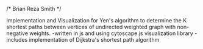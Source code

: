 /* Brian Reza Smith */


Implementation and Visualization for Yen's algorithm 
to determine the K shortest paths between vertices 
of undirected weighted graph with non-negative weights. 
 -written in js and using cytoscape.js visualization library
 -includes implementation of Dijkstra's shortest path algorithm
